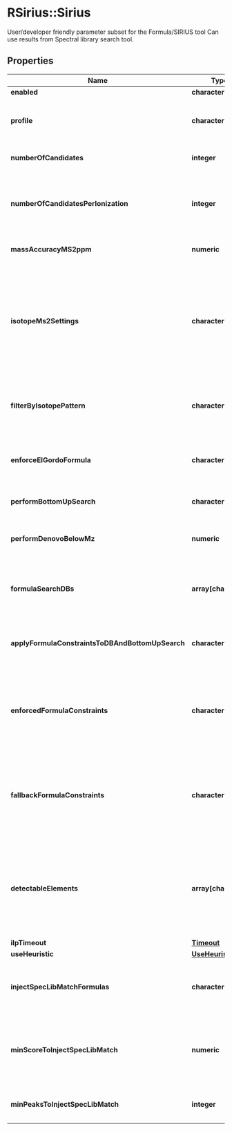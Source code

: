 # RSirius::Sirius

User/developer friendly parameter subset for the Formula/SIRIUS tool  Can use results from Spectral library search tool.

## Properties
Name | Type | Description | Notes
------------ | ------------- | ------------- | -------------
**enabled** | **character** | tags whether the tool is enabled | [optional] 
**profile** | **character** | Instrument specific profile for internal algorithms  Just select what comes closest to the instrument that was used for measuring the data. | [optional] [Enum: [QTOF, ORBITRAP]] 
**numberOfCandidates** | **integer** | Number of formula candidates to keep as result list (Formula Candidates). | [optional] 
**numberOfCandidatesPerIonization** | **integer** | Use this parameter if you want to force SIRIUS to report at least  NumberOfCandidatesPerIonization results per ionization.  if &lt;&#x3D; 0, this parameter will have no effect and just the top  NumberOfCandidates results will be reported. | [optional] 
**massAccuracyMS2ppm** | **numeric** | Maximum allowed mass deviation. Only molecular formulas within this mass window are considered. | [optional] 
**isotopeMs2Settings** | **character** | Specify how isotope patterns in MS/MS should be handled.  &lt;p&gt;  FILTER: When filtering is enabled, molecular formulas are excluded if their  theoretical isotope pattern does not match the theoretical one, even if their MS/MS pattern has high score.  &lt;p&gt;  SCORE: Use them for SCORING. To use this the instrument should produce clear MS/MS isotope patterns  &lt;p&gt;  IGNORE: Ignore that there might be isotope patterns in MS/MS | [optional] [Enum: [IGNORE, FILTER, SCORE]] 
**filterByIsotopePattern** | **character** | When filtering is enabled, molecular formulas are excluded if their theoretical isotope pattern does not match the theoretical one, even if their MS/MS pattern has high score. | [optional] 
**enforceElGordoFormula** | **character** | El Gordo may predict that an MS/MS spectrum is a lipid spectrum. If enabled, the corresponding molecular formula will be enforeced as molecular formula candidate. | [optional] 
**performBottomUpSearch** | **character** | If true, molecular formula generation via bottom up search is enabled. | [optional] 
**performDenovoBelowMz** | **numeric** | Specifies the m/z below which de novo molecular formula generation is enabled. Set to 0 to disable de novo molecular formula generation. | [optional] 
**formulaSearchDBs** | **array[character]** | List Structure database to extract molecular formulas from to reduce formula search space.  SIRIUS is quite good at de novo formula annotation, so only enable if you have a good reason. | [optional] 
**applyFormulaConstraintsToDBAndBottomUpSearch** | **character** | By default, the formula (element) constraints are only applied to de novo molecular formula generation.  If true, the constraints are as well applied to database search and bottom up search. | [optional] 
**enforcedFormulaConstraints** | **character** | These configurations hold the information how to autodetect elements based on the given formula constraints.  Note: If the compound is already assigned to a specific molecular formula, this annotation is ignored.  &lt;p&gt;  Enforced: Enforced elements are always considered | [optional] 
**fallbackFormulaConstraints** | **character** | These configurations hold the information how to autodetect elements based on the given formula constraints.  Note: If the compound is already assigned to a specific molecular formula, this annotation is ignored.  &lt;p&gt;  Fallback: Fallback elements are used, if the auto-detection fails (e.g. no isotope pattern available) | [optional] 
**detectableElements** | **array[character]** | These configurations hold the information how to autodetect elements based on the given formula constraints.  Note: If the compound is already assigned to a specific molecular formula, this annotation is ignored.  &lt;p&gt;  Detectable: Detectable elements are added to the chemical alphabet, if there are indications for them (e.g. in isotope pattern) | [optional] 
**ilpTimeout** | [**Timeout**](Timeout.md) |  | [optional] 
**useHeuristic** | [**UseHeuristic**](UseHeuristic.md) |  | [optional] 
**injectSpecLibMatchFormulas** | **character** | If true formula candidates that belong to spectral library matches above a certain threshold will  we inject/preserved for further analyses no matter which score they have or which filter is applied | [optional] 
**minScoreToInjectSpecLibMatch** | **numeric** | Similarity Threshold to inject formula candidates no matter which score/rank they have or which filter settings are applied.  If threshold &gt;&#x3D; 0 formulas candidates with reference spectrum similarity above the threshold will be injected. | [optional] 
**minPeaksToInjectSpecLibMatch** | **integer** | Matching peaks threshold to inject formula candidates no matter which score they have or which filter is applied. | [optional] 


